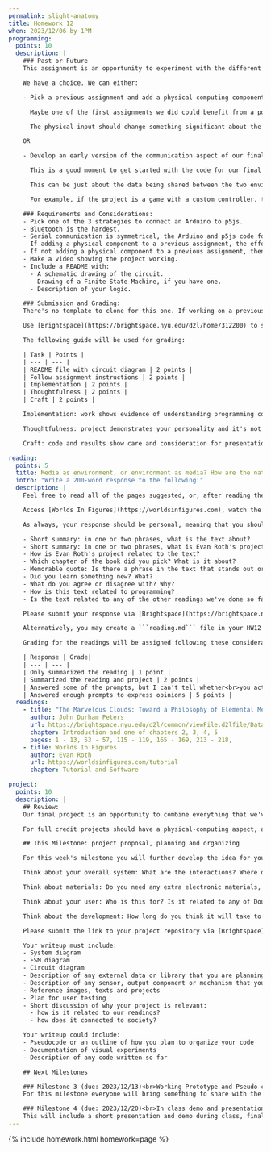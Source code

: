 ```yaml
---
permalink: slight-anatomy
title: Homework 12
when: 2023/12/06 by 1PM
programming:
  points: 10
  description: |
    ### Past or Future
    This assignment is an opportunity to experiment with the different communication strategies to connect an Arduino to a p5js sketch that we saw in class.

    We have a choice. We can either:

    - Pick a previous assignment and add a physical computing component to it.

      Maybe one of the first assignments we did could benefit from a potentiometer or a button. The drawing sketch of HW04B, or even some aspects of HW03A or HW03B could be parametrized to read an input from the Arduino.

      The physical input should change something significant about the sketch, not just colors.

    OR

    - Develop an early version of the communication aspect of our final project.

      This is a good moment to get started with the code for our final projects, and since communicating between an Arduino and p5js is a requirement, why not start there.

      This can be just about the data being shared between the two environments with a simplified version of the visuals or the final circuit.

      For example, if the project is a game with a custom controller, the focus will be on getting the signals from the Arduino to p5js to make an ellipse move. Or, if the final project uses 12 buttons to implement a super password machine, for now the task should be to get 2 or 3 of those buttons to communicate with p5js.

    ### Requirements and Considerations:
    - Pick one of the 3 strategies to connect an Arduino to p5js.
    - Bluetooth is the hardest.
    - Serial communication is symmetrical, the Arduino and p5js code for sending/receiving is very similar.
    - If adding a physical component to a previous assignment, the effect in p5js has to be more than just a change in color.
    - If not adding a physical component to a previous assignment, then this should be related to the final project.
    - Make a video showing the project working.
    - Include a README with:
      - A schematic drawing of the circuit.
      - Drawing of a Finite State Machine, if you have one.
      - Description of your logic.

    ### Submission and Grading:
    There's no template to clone for this one. If working on a previous assignment, we'll want to "fork" that repository, rename it HW12 and add a folder for the Arduino code. If working on the final project, we'll have to add a folder for the Arduino code and the p5js files to our final project repository.

    Use [Brightspace](https://brightspace.nyu.edu/d2l/home/312200) to submit a link to your repository and a video of your project working. The video should be about 1 minute long to show all the input/output signals being transferred between the Arduino and p5js. You can upload the file to Brightspace or host it somewhere else and submit a link.

    The following guide will be used for grading:

    | Task | Points |
    | --- | --- |
    | README file with circuit diagram | 2 points |
    | Follow assignment instructions | 2 points |
    | Implementation | 2 points |
    | Thoughtfulness | 2 points |
    | Craft | 2 points |

    Implementation: work shows evidence of understanding programming concepts and you are fully using them to express your ideas.

    Thoughtfulness: project demonstrates your personality and it's not a straightforward re-implementation of someone else's idea.

    Craft: code and results show care and consideration for presentation and professionalism, and work doesn't look like it was rushed.

reading:
  points: 5
  title: Media as environment, or environment as media? How are the natural and the media worlds entangled?
  intro: "Write a 200-word response to the following:"
  description: |
    Feel free to read all of the pages suggested, or, after reading the Introduction (pages 1 - 13), pick one of the four chapters (chapters 2, 3, 4 or 5) and read the first few pages, as listed above.

    Access [Worlds In Figures](https://worldsinfigures.com), watch the tutorial video and play with the software.

    As always, your response should be personal, meaning that you should be expressing your views and opinions about the text and not just summarizing it. You can use the following rubric to guide your response:

    - Short summary: in one or two phrases, what is the text about?
    - Short summary: in one or two phrases, what is Evan Roth's project about?
    - How is Evan Roth's project related to the text?
    - Which chapter of the book did you pick? What is it about?
    - Memorable quote: Is there a phrase in the text that stands out or captures the main idea of the text?
    - Did you learn something new? What?
    - What do you agree or disagree with? Why?
    - How is this text related to programming?
    - Is the text related to any of the other readings we've done so far?

    Please submit your response via [Brightspace](https://brightspace.nyu.edu/d2l/home/312200).

    Alternatively, you may create a ```reading.md``` file in your HW12 repo and write your response in markdown. Just make sure to submit a link to the file using [Brightspace](https://brightspace.nyu.edu/d2l/home/312200).

    Grading for the readings will be assigned following these considerations:

    | Response | Grade|
    | --- | --- |
    | Only summarized the reading | 1 point |
    | Summarized the reading and project | 2 points |
    | Answered some of the prompts, but I can't tell whether<br>you actually read the text and saw the project | 3 points |
    | Answered enough prompts to express opinions | 5 points |
  readings:
    - title: "The Marvelous Clouds: Toward a Philosophy of Elemental Media"
      author: John Durham Peters
      url: https://brightspace.nyu.edu/d2l/common/viewFile.d2lfile/Database/MjA5MTA0ODU/peters_marvelous-clouds.pdf?ou=312200
      chapter: Introduction and one of chapters 2, 3, 4, 5
      pages: 1 - 13, 53 - 57, 115 - 119, 165 - 169, 213 - 218, 
    - title: Worlds In Figures
      author: Evan Roth
      url: https://worldsinfigures.com/tutorial
      chapter: Tutorial and Software

project:
  points: 10
  description: |
    ## Review:
    Our final project is an opportunity to combine everything that we've learned to create a piece of work that showcases not only our technical knowledge, but also our design skills, and ability to think critically while making connections between our readings and our practice.

    For full credit projects should have a physical-computing aspect, and an audio or visual aspect, so this means using both an Arduino for input or output, together with a p5js sketch. Projects also have to have custom functions, arrays, objects or classes, ```for()``` loops and ```if()``` statements, and demonstrate forethought and planning. At the same time, we're expected to go beyond the basic concepts of programming, so use of external libraries is extremely encouraged.

    ## This Milestone: project proposal, planning and organizing

    For this week's milestone you will further develop the idea for your project and create a plan for its development. It's also not a bad idea to start thinking about the code and writing some initial functions, testing some visuals and experimenting with libraries.

    Think about your overall system: What are the interactions? Where does data get produced or collected? How does it get transferred between Arduino and the computer/browser/p5js?

    Think about materials: Do you need any extra electronic materials, like sensors, motors or special LEDs? Will you need to fabricate any special structures or mechanisms?

    Think about your user: Who is this for? Is it related to any of Douglas Rushkoff's commands? Would Chris Crawford consider it interactive? How do you plan on testing your project?

    Think about the development: How long do you think it will take to develop your project? What do you think will be the most challenging aspect of the project? Do you have any "stretch" features you would like to develop in case you finish early? Do you have a backup plan in case anything ends up not working out?

    Please submit the link to your project repository via [Brightspace](https://brightspace.nyu.edu/d2l/home/312200).

    Your writeup must include:
    - System diagram
    - FSM diagram
    - Circuit diagram
    - Description of any external data or library that you are planning to use
    - Description of any sensor, output component or mechanism that you are planning on using or building
    - Reference images, texts and projects
    - Plan for user testing
    - Short discussion of why your project is relevant:
      - how is it related to our readings?
      - how does it connected to society?

    Your writeup could include:
    - Pseudocode or an outline of how you plan to organize your code
    - Documentation of visual experiments
    - Description of any code written so far

    ## Next Milestones

    ### Milestone 3 (due: 2023/12/13)<br>Working Prototype and Pseudo-code (10 points)
    For this milestone everyone will bring something to share with the class.

    ### Milestone 4 (due: 2023/12/20)<br>In class demo and presentation (30 points)
    This will include a short presentation and demo during class, final code review and a final writeup.
---
```

{% include homework.html homework=page %}
